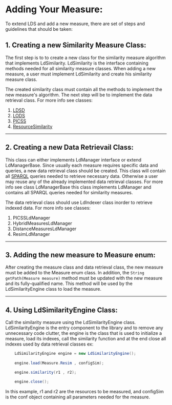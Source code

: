 # Adding Your Measure:
To extend LDS and add a new measure, there are set of steps and guidelines that should be taken:

## 1. Creating a new Similarity Measure Class:
The first step is to to create a new class for the similarity measure algorithm that implements LdSimilarity. LdSimilarity is the interface containing methods needed for all similarity measure classes. When adding a new measure, a user must implement LdSimilarity and create his similarity measure class. 

The created similarity class must contain all the methods to implement the new measure's algorithm. The next step will be to implement the data retrieval class. For more info see classes:
1. [LDSD](./code_Examples/LDSD.md)
2. [LODS](./code_Examples/LODS.md)
3. [PICSS](./code_Examples/PICSS.md)
4. [ResourceSimilarity](./code_Examples/ResourceSimilarity.md)

- - -

## 2. Creating a new Data Retrievail Class:
This class can either implements LdManager interface or extend LdManagerBase. Since usually each measure requires specific data and queries, a new data retrieval class should be created. This class will contain all [SPARQL](https://www.w3.org/TR/rdf-sparql-query/) queries needed to retrieve necessary data. Otherwise a user may reuse any of the already implemented data retrieval classes. For more info see class LdManagerBase this class implements LdManager and contains all SPARQL queries needed for similarity measures.

The data retrieval class should use LdIndexer class inorder to retrieve indexed data. For more info see classes:
1. PICSSLdManager
2. HybridMeasuresLdManager
3. DistanceMeasuresLdManager
4. ResimLdManager

- - -

## 3. Adding the new measure to Measure enum:
After creating the measure class and data retrieval class, the new measure must be added to the Measure enum class. In addition, the `String getPath(Measure measure)` method must be updated with the new measure and its fully-qualified name. This method will be used by the LdSimilarityEngine class to load the measure.

- - -

## 4. Using LdSimilarityEngine Class:
Call the similarity measure using the LdSimilarityEngine class. LdSimilarityEngine is the entry component to the library and to remove any unnecessary code clutter, the engine is the class that is used to initialize a measure, load its indexes, call the similarity function and at the end close all indexes used by data retrieval classes ex:

```java
    LdSimilarityEngine engine = new LdSimilarityEngine();
    
    engine.load(Measure.Resim , configSim);

    engine.similarity(r1 , r2);

    engine.close();
```
In this example, r1 and r2 are the resources to be measured, and configSim is the conf object containing all parameters needed for the measure.